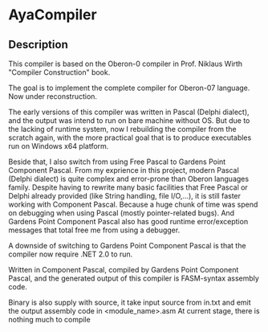 # AyaCompiler

## Description

This compiler is based on the Oberon-0 compiler in Prof. Niklaus Wirth "Compiler Construction" book.

The goal is to implement the complete compiler for Oberon-07 language. Now under reconstruction.

The early versions of this compiler was written in Pascal (Delphi dialect), and the output was intend to run on bare machine without OS. But due to the lacking of runtime system, now I rebuilding the compiler from the scratch again, with the more practical goal that is to produce executables run on Windows x64 platform.

Beside that, I also switch from using Free Pascal to Gardens Point Component Pascal. From my exprience in this project, modern Pascal (Delphi dialect) is quite complex and error-prone than Oberon languages family. Despite having to rewrite many basic facilities that Free Pascal or Delphi already provided (like String handling, file I/O,...), it is still faster working with Component Pascal. Because a huge chunk of time was spend on debugging when using Pascal (mostly pointer-related bugs). And Gardens Point Component Pascal also has good runtime error/exception messages that total free me from using a debugger.

A downside of switching to Gardens Point Component Pascal is that the compiler now require .NET 2.0 to run.

Written in Component Pascal, compiled by Gardens Point Component Pascal, and the generated output of this compiler is FASM-syntax assembly code.

Binary is also supply with source, it take input source from in.txt and emit the output assembly code in <module_name>.asm  At current stage, there is nothing much to compile

